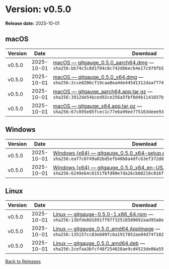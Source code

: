 # Version: v0.5.0

**Release date:** 2025-10-01


## macOS

| Version | Date | Download | Notes |
|---|---|---|---|
| v0.5.0 | 2025-10-01 | [macOS — gitgauge_0.5.0_aarch64.dmg](https://github.com/Monash-FIT3170/2025W1-Commitment/releases/download/v0.5.0/gitgauge_0.5.0_aarch64.dmg) — `sha256:bb74c5c8d1f04c8c742d66ecb4e17c979fb5d8cfea402d75b1e1c0872a6e3250` | [Notes](https://github.com/Monash-FIT3170/2025W1-Commitment/releases/tag/v0.5.0) |
| v0.5.0 | 2025-10-01 | [macOS — gitgauge_0.5.0_x64.dmg](https://github.com/Monash-FIT3170/2025W1-Commitment/releases/download/v0.5.0/gitgauge_0.5.0_x64.dmg) — `sha256:2cce0206cf19caa8ea4de445d1312daaf774dcac610761e559c2ed00b822602a` | [Notes](https://github.com/Monash-FIT3170/2025W1-Commitment/releases/tag/v0.5.0) |
| v0.5.0 | 2025-10-01 | [macOS — gitgauge_aarch64.app.tar.gz](https://github.com/Monash-FIT3170/2025W1-Commitment/releases/download/v0.5.0/gitgauge_aarch64.app.tar.gz) — `sha256:3912de54bced92ce256a5fbf8d4b1141037ba66df9e5c0fabbf0f40b047cc7fe` | [Notes](https://github.com/Monash-FIT3170/2025W1-Commitment/releases/tag/v0.5.0) |
| v0.5.0 | 2025-10-01 | [macOS — gitgauge_x64.app.tar.gz](https://github.com/Monash-FIT3170/2025W1-Commitment/releases/download/v0.5.0/gitgauge_x64.app.tar.gz) — `sha256:67c095e05fcec1c77e6a99ee775163deee93c71b258506d75f0de0cebc3a6410` | [Notes](https://github.com/Monash-FIT3170/2025W1-Commitment/releases/tag/v0.5.0) |



## Windows

| Version | Date | Download | Notes |
|---|---|---|---|
| v0.5.0 | 2025-10-01 | [Windows (x64) — gitgauge_0.5.0_x64-setup.exe](https://github.com/Monash-FIT3170/2025W1-Commitment/releases/download/v0.5.0/gitgauge_0.5.0_x64-setup.exe) — `sha256:eaf7c6f49a02bd5efb40b8a4dfcb3ef372dd2076105b9572e3b05cc0d8b82891` | [Notes](https://github.com/Monash-FIT3170/2025W1-Commitment/releases/tag/v0.5.0) |
| v0.5.0 | 2025-10-01 | [Windows (x64) — gitgauge_0.5.0_x64_en-US.msi](https://github.com/Monash-FIT3170/2025W1-Commitment/releases/download/v0.5.0/gitgauge_0.5.0_x64_en-US.msi) — `sha256:6249eb4c0151fbfd00e7da26cb80218c016f274214c3131efc102442bc325c0f` | [Notes](https://github.com/Monash-FIT3170/2025W1-Commitment/releases/tag/v0.5.0) |



## Linux

| Version | Date | Download | Notes |
|---|---|---|---|
| v0.5.0 | 2025-10-01 | [Linux — gitgauge-0.5.0-1.x86_64.rpm](https://github.com/Monash-FIT3170/2025W1-Commitment/releases/download/v0.5.0/gitgauge-0.5.0-1.x86_64.rpm) — `sha256:13bfde8d1691ff97f32518589692aad95a8ec5709ac54c1b411eb56f3c12a8ad` | [Notes](https://github.com/Monash-FIT3170/2025W1-Commitment/releases/tag/v0.5.0) |
| v0.5.0 | 2025-10-01 | [Linux — gitgauge_0.5.0_amd64.AppImage](https://github.com/Monash-FIT3170/2025W1-Commitment/releases/download/v0.5.0/gitgauge_0.5.0_amd64.AppImage) — `sha256:135157cc83eb09fc6a1917052ae04d74f102b0b3f99e41f700e2d5956c1ef0ad` | [Notes](https://github.com/Monash-FIT3170/2025W1-Commitment/releases/tag/v0.5.0) |
| v0.5.0 | 2025-10-01 | [Linux — gitgauge_0.5.0_amd64.deb](https://github.com/Monash-FIT3170/2025W1-Commitment/releases/download/v0.5.0/gitgauge_0.5.0_amd64.deb) — `sha256:2cefaa3bfcf48f254028ae9cd4523de06a55bb52d660f36b1f1837bbdea90dc4` | [Notes](https://github.com/Monash-FIT3170/2025W1-Commitment/releases/tag/v0.5.0) |


[Back to Releases](./index.md)